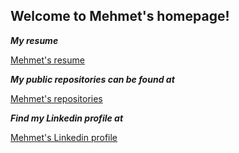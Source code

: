 ## Welcome to Mehmet's homepage!

***My resume***

[Mehmet's resume](https://doganmehmet.github.io/cv/)

***My public repositories can be found at***

[Mehmet's repositories](https://github.com/doganmehmet?tab=repositories)


_**Find my Linkedin profile at**_

[Mehmet's Linkedin profile](https://www.linkedin.com/in/dmehmet/?locale=en_US)
